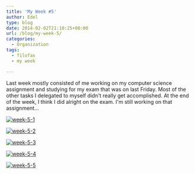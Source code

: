 ```yaml
---
title: 'My Week #5'
author: Edel
type: blog
date: 2014-02-02T21:10:25+00:00
url: /blog/my-week-5/
categories:
  - Organization
tags:
  - filofax
  - my week

---
```

Last week mostly consisted of me working on my computer science assignment and studying for my exam that was on last Friday. Most of the other tasks I delegated to myself didn't really get accomplished. At the end of the week, I think I did alright on the exam. I'm still working on that assignment...

[<img src="http://erzadel.net/blog/wp-content/uploads/2014/02/week-5-1.png" alt="week-5-1" class="img-responsive" />][1]

[<img src="http://erzadel.net/blog/wp-content/uploads/2014/02/week-5-2.png" alt="week-5-2" class="img-responsive" />][2]

[<img src="http://erzadel.net/blog/wp-content/uploads/2014/02/week-5-3.png" alt="week-5-3" class="img-responsive" />][3]

[<img src="http://erzadel.net/blog/wp-content/uploads/2014/02/week-5-4.png" alt="week-5-4" class="img-responsive" />][4]

[<img src="http://erzadel.net/blog/wp-content/uploads/2014/02/week-5-5.png" alt="week-5-5" class="img-responsive" />][5]




 [1]: http://erzadel.net/blog/wp-content/uploads/2014/02/week-5-1.png
 [2]: http://erzadel.net/blog/wp-content/uploads/2014/02/week-5-2.png
 [3]: http://erzadel.net/blog/wp-content/uploads/2014/02/week-5-3.png
 [4]: http://erzadel.net/blog/wp-content/uploads/2014/02/week-5-4.png
 [5]: http://erzadel.net/blog/wp-content/uploads/2014/02/week-5-5.png